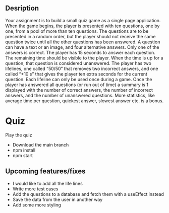 
## Desription
Your assignment is to build a small quiz game as a single page application. When the game begins, the player is presented with ten questions, one by one, from a pool of more than ten questions. The questions are to be presented in a random order, but the player should not receive the same question twice until all the other questions has been answered. A question can have a text or an image, and four alternative answers. Only one of the answers is correct.
The player has 15 seconds to answer each question. The remaining time should be visible to the player. When the time is up for a question, that question is considered unanswered. The player has two lifelines, one called “50/50” that removes two incorrect answers, and one called “+10 s” that gives the player ten extra seconds for the current question. Each lifeline can only be used once during a game.
Once the player has answered all questions (or run out of time) a summary is
1
displayed with the number of correct answers, the number of incorrect answers, and the number of unanswered questions. More statistics, like average time per question, quickest answer, slowest answer etc. is a bonus.

# Quiz 
Play the quiz 
- Download the main branch
- npm install
- npm start


## Upcoming features/fixes
- I would like to add all the life lines
- Write more test cases
- Add the questions to a database and fetch them with a useEffect instead
- Save the data from the user in another way
- Add some more styling
